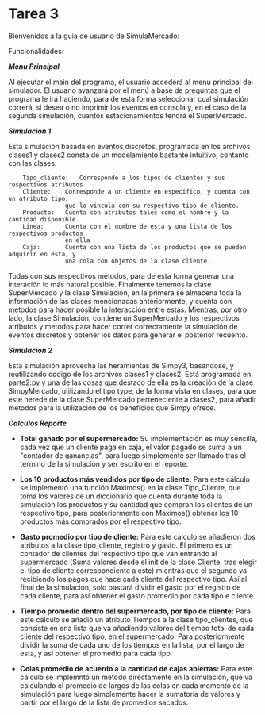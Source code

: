 Tarea 3
==========

Bienvenidos a la guia de usuario de SimulaMercado:

Funcionalidades:

***Menu Principal***

Al ejecutar el main del programa, el usuario accederá al menu principal del simulador.
El usuario avanzará por el menú a base de preguntas que el programa le irá haciendo, 
para de esta forma seleccionar cual simulación correrá, si desea o no imprimir los 
eventos en consola y, en el caso de la segunda simulación, cuantos estacionamientos
tendrá el SuperMercado.


***Simulacion 1***

Esta simulación basada en eventos discretos, programada en los archivos clases1 y clases2
consta de un modelamiento bastante intuitivo, contanto con las clases:

        Tipo_cliente:   Corresponde a los tipos de clientes y sus respectivos atributos
        Cliente:    Corresponde a un cliente en especifico, y cuenta con un atributo tipo,
                    que lo vincula con su respectivo tipo de cliente.
        Producto:   Cuenta con atributos tales como el nombre y la cantidad disponible.
        Linea:      Cuenta con el nombre de esta y una lista de los respectivos productos
                    en ella
        Caja:       Cuenta con una lista de los productos que se pueden adquirir en esta, y
                    una cola con objetos de la clase cliente.
                    
Todas con sus respectivos métodos, para de esta forma generar una interación lo más natural posible.
Finalmente tenemos la clase SuperMercado y la clase Simulación, en la primera se almacena toda la
información de las clases mencionadas anteriormente, y cuenta con metodos para hacer posible la
interacción entre estas. Mientras, por otro lado, la clase Simulación, contiene un SuperMercado y 
los respectivos atributos y metodos para hacer correr correctamente la simulación de eventos discretos
y obtener los datos para generar el posterior recuento.

***Simulacion 2***

Esta simulación aprovecha las heramientas de Simpy3, basandose, y reutilizando codigo de los archivos
clases1 y clases2. Está programada en parte2.py y una de las cosas que destaco de ella es la creación
de la clase SimpyMercado, utilizando el tipo type, de la forma vista en clases, para que este herede
de la clase SuperMercado perteneciente a clases2, para añadir metodos para la utilización de los
beneficios que Simpy ofrece.


***Calculos Reporte***

 * **Total ganado por el supermercado:** Su implementación es muy sencilla, cada vez que un cliente paga en caja, el 
                                         valor pagado se suma a un "contador de ganancias", para luego simplemente
                                         ser llamado tras el termino de la simulación y ser escrito en el reporte.
 
 * **Los 10 productos más vendidos por tipo de cliente.**  Para este cálculo se implementó una función Maximos() en la 
                                                           clase Tipo_Cliente, que toma los valores de un diccionario
                                                           que cuenta durante toda la simulación los productos y su cantidad
                                                           que compran los clientes de un respectivo tipo, para posteriormente
                                                           con Maximos() obtener los 10 productos más comprados por el 
                                                           respectivo tipo.


 * **Gasto promedio por tipo de cliente:** Para este calculo se añadieron dos atributos a la clase tipo_cliente, registro
                                           y gasto. El primero es un contador de clientes del respectivo tipo que van 
                                           entrando al supermercado (Suma valores desde el init de la clase Cliente, tras
                                           elegir el tipo de cliente correspondiente a este) mientras que el segundo
                                           va recibiendo los pagos que hace cada cliente del respectivo tipo.
                                           Así al final de la simulación, solo bastará dividir el gasto por el registro
                                           de cada cliente, para así obtener el gasto promedio por cada tipo e cliente.

 * **Tiempo promedio dentro del supermercado, por tipo de cliente:** Para este cálculo se añadió un atributo Tiempos
                                                                     a la clase tipo_clientes, que consiste en ena lista
                                                                     que va añadiendo valores del tiempo total de cada
                                                                     cliente del respectivo tipo, en el supermercado.
                                                                     Para posteriormente dividir la suma de cada uno de
                                                                     los tiempos en la lista, por el largo de esta, y 
                                                                     así obtener el promedio para cada tipo.
                                                                     
 * **Colas promedio de acuerdo a la cantidad de cajas abiertas:**  Para este cálculo se implemntó un metodo directamente
                                                                   en la simulación, que va calculando el promedio de
                                                                   largos de las colas en cada momento de la simulación
                                                                   para luego simplemente hacer la sumatoria de valores y 
                                                                   partir por el largo de la lista de promedios sacados.
                                                                   
                                                                